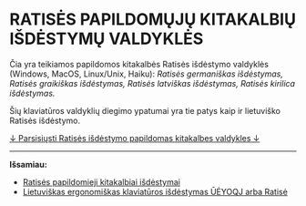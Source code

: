 
# RATISĖS PAPILDOMŲJŲ KITAKALBIŲ IŠDĖSTYMŲ VALDYKLĖS

Čia yra teikiamos papildomos kitakalbės Ratisės išdėstymo valdyklės (Windows, MacOS, Linux/Unix, Haiku): _Ratisės germaniškas išdėstymas, Ratisės graikiškas išdėstymas, Ratisės latviškas išdėstymas, Ratisės kirilica išdėstymas._

Šių klaviatūros valdyklių diegimo ypatumai yra tie patys kaip ir lietuviško Ratisės išdėstymo.

[↓ Parsisiųsti Ratisės išdėstymo papildomas kitakalbes valdykles ↓](https://github.com/albuck/ratise_kitakalbe/zipball/master)

-----------------------------------------

__Išsamiau:__
- [Ratisės papildomieji kitakalbiai išdėstymai](https://albuck.github.io/Ratise-layout/docs/ratises-kitakalbiai-isdestymai.html)
- [Lietuviškas ergonomiškas klaviatūros išdėstymas ŪĖYOQJ arba Ratisė](https://albuck.github.io/Ratise-layout/)
